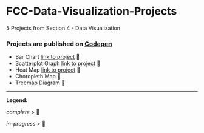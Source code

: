 # FCC-Data-Visualization-Projects
5 Projects from Section 4 - Data Visualization 

### Projects are published on [Codepen](https://codepen.io/)

* Bar Chart [link to project](https://codepen.io/LavishLavender/full/NWxKWqN) &#x1F4D7;
* Scatterplot Graph [link to project](https://codepen.io/LavishLavender/full/ZEQzReb) &#x1F4D7;
* Heat Map [link to project](https://codepen.io/LavishLavender/full/abdbMPj) &#x1F4D7;
* Choropleth Map &#x1F4D9;
* Treemap Diagram &#x1F4D9;
---

__Legend:__

_complete_ > &#x1F4D7;

_in-progress_ > &#x1F4D9;
